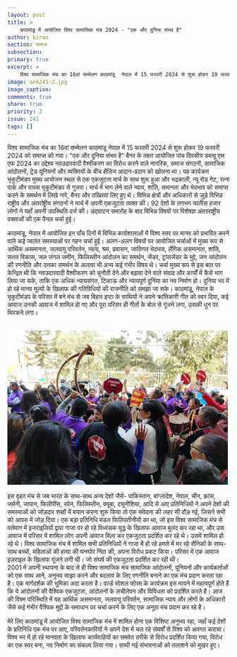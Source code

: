 ```yaml
---
layout: post
title: >
    काठमांडू में आयोजित विश्व सामाजिक मंच 2024 - "एक और दुनिया संभव है"
author: kiran
section: समाज
subsection:
primary: true
excerpt: >
    विश्व सामाजिक मंच का 16वां सम्मेलन काठमांडू  नेपाल में 15 फरवरी 2024 से शुरू होकर 19 फरवरी 2024 को समाप्त को गया। "एक और दुनिया संभव है" बैनर के तहत आयोजित पांच दिवसीय डब्ल्यू एस एफ 2024 का उद्देश्य ...
image: ank241-2.jpg
image_caption:
comments: true
share: true
priority: 2
issue: 241
tags: []
---
```


विश्व सामाजिक मंच का 16वां सम्मेलन काठमांडू  नेपाल में 15 फरवरी 2024 से शुरू होकर 19 फरवरी 2024 को समाप्त को गया। "एक और दुनिया संभव है" बैनर के तहत आयोजित पांच दिवसीय डब्ल्यू एस एफ 2024 का उद्देश्य नवउदारवादी वैश्वीकरण का विरोध करने वाले नागरिक, समाज संगठनों, सामाजिक आंदोलनों, ट्रेड यूनियनों और व्यक्तियों के बीच क्षैतिज आदान-प्रदान को खोलना था। यह कार्यक्रम भृकुटीमंडप मुख्य आयोजन स्थल से एक एकजुटता मार्च के साथ शुरू हुआ और भद्रकाली, न्यू रोड गेट, रत्ना पार्क और वापस भृकुटीमंडप से गुजरा।  मार्च में भाग लेने वाले न्याय, शांति, समानता और भेदभाव को समाप्त करने के समर्थन में लिखे नारे, बैनर और तख्तियां लिए हुए थे। विभिन्न क्षेत्रों और अधिकारों से जुड़े विभिन्न राष्ट्रीय और अंतर्राष्ट्रीय संगठनों ने मार्च में अपनी एकजुटता व्यक्त की। 92 देशों के लगभग चालीस हजार लोगों ने यहाँ अपनी उपस्थिति दर्ज की। उद्घाटन समारोह के बाद विभिन्न विषयों पर विशेषज्ञ अंतरराष्ट्रीय वक्ताओं की एक पैनल चर्चा हुई।

काठमांडू,  नेपाल में आयोजित इन पाँच दिनों में विभिन्न कार्यशालाओं में विश्व स्तर पर मानव को प्रभावित करने वाले कई ज्वलंत समस्याओं पर गहन चर्चा हुई। अलग-अलग विषयों पर आयोजित चर्चाओं में मुख्य रूप से आर्थिक असमानता, जलवायु परिवर्तन, न्याय, श्रम, प्रवासन, जातिगत भेदभाव, लैंगिक असमानता, शांति, सतत विकास, जल जंगल जमीन, फिलिस्तीन आंदोलन का समर्थन,  जेंडर,  ट्रांसजेंडर के मुद्दे, जन आंदोलन की रणनीति और उनका समर्थन के अलावा भी अन्य कई गंभीर विषय थे। चर्चा मुख्य रूप से इस बात पर केन्द्रित थी कि नवउदारवादी वैश्वीकरण को चुनौती देने और बढ़ावा देने वाले संवाद और कार्यों में कैसे भाग लिया जा सके, ताकि एक अधिक न्यायसंगत, टिकाऊ और न्यायपूर्ण दुनिया का नव निर्माण हो। दुनिया भर में हो रहे मानव मूल्यों के खिलाफ की गतिविधियों की राजनीति को समझा जा सके।
काठमांडू, नेपाल के भृकुटीमंडप के परिसर में बने मंच से जब बिहार इप्टा के साथियों ने अपने क्रांतिकारी गीत को स्वर दिया, कई आवाज उनकी आवाज में शामिल हो गए और पूरा परिसर ही गीतों के बोल से गूंजने लगा, उसकी धुन पर थिरकने लगा।

<br/>
<img src = "/static/news_images/ank241-2-2.jpg" class="figure-img img-fluid rounded post-primary-image" />
<br/>

इस वृहत मंच से जब भारत के साथ-साथ अन्य देशों जैसे- पाकिस्तान, बांग्लादेश, नेपाल, चीन, फ्रांस, जर्मनी, जापान, फिलीपींस, स्पेन, फिलिस्तीन, क्यूबा, ट्यूनीशिया, आदि से आए प्रतिनिधियों ने अपने देशों की समस्याओं को जोड़दार शब्दों में बयान करना शुरू किया तो एक संवेदना की लहर सी दौड़ गई, जिसने सभी को आपस में जोड़ दिया। एक बड़ा प्रतिनिधि मंडल फिलिस्तीनीयों का था, जो इस विश्व सामाजिक मंच से वर्तमान में इजराइलियों द्वारा गाजा पर हो रहे विध्वंसक युद्ध के खिलाफ आवाज बुलंद कर रहा था, और उस आवाज में परिसर में शामिल लोग अपनी आवाज मिला कर एकजुटता प्रदर्शित कर रहे थे। उसमें शामिल हो रहे थे। विश्व सामाजिक मंच में शामिल सभी प्रतिनिधियों ने गाजा में हो रहे हमले में मर रहे सैनिकों के साथ-साथ बच्चों, महिलाओं की हत्या की घनघोर निंदा की, अपना विरोध प्रकट किया। परिसर में एक आवाज इज़राइल के खिलाफ गूंजने लगी थी। जो संघर्ष की एकजुटता प्रदर्शित कर रही थी।    
2001 में अपनी स्थापना के बाद से ही विश्व सामाजिक मंच सामाजिक आंदोलनों, यूनियनों और कार्यकर्ताओं को एक साथ आने, अनुभव साझा करने और बदलाव के लिए रणनीति बनाने का एक मंच प्रदान करता रहा है। एक मार्गदर्शक की भूमिका अदा करता है। वर्ल्ड सोशल फोरम के कार्यक्रम इस मायने में महत्वपूर्ण होते हैं कि ये आंदोलनों की वैश्विक एकजुटता, आंदोलनों के लचीलेपन और विविधता को प्रदर्शित करते हैं। आज की विषम परिस्थिति में यह आर्थिक असमानता, जलवायु परिवर्तन, सामाजिक न्याय और लोगों के अधिकारों जैसे कई गंभीर वैश्विक मुद्दों के समाधान पर चर्चा करने के लिए एक अनूठा मंच प्रदान कर रहे है।

मेरे लिए काठमांडू में आयोजित विश्व सामाजिक मंच में शामिल होना एक विशिष्ट अनुभव रहा,  जहाँ कई  देशों के प्रतिनिधि एक मंच पर आए, परिवर्तनकारियों ने अपने देश में चल रहे संघर्षों से विश्व को अवगत कराया। विश्व भर में हो रहे मानवता के खिलाफ कार्यवाहियों का समवेत तरीके से विरोध प्रदर्शित किया गया, विरोध का एक स्वर बना, नव निर्माण का संकल्प लिया गया। साथी नई संभावनाओं को तलाशने को मुखर हुए।